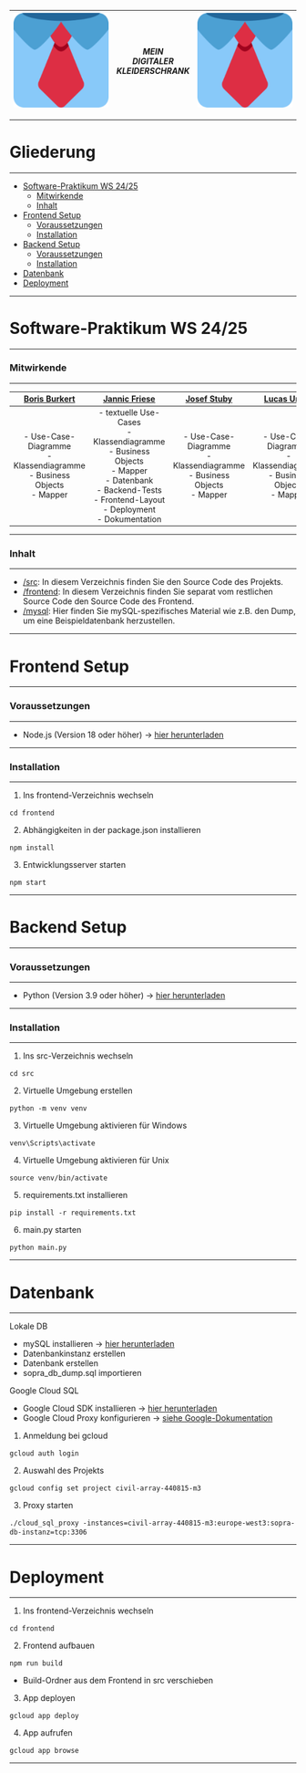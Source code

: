 
| ![Logo](frontend/public/logo192.png) | ***MEIN<br> DIGITALER<br> KLEIDERSCHRANK*** | ![Logo](frontend/public/logo192.png) |
|:------------------------------------:|:-------------------------------------------:|:------------------------------------:|
___
# Gliederung
___
- [Software-Praktikum WS 24/25](#software-praktikum-ws-2425)
  - [Mitwirkende](#mitwirkende)
  - [Inhalt](#inhalt)
- [Frontend Setup](#frontend-setup)
  - [Voraussetzungen](#prerequisites)
  - [Installation](#installation)
- [Backend Setup](#backend-setup)
  - [Voraussetzungen](#voraussetzungen-1)
  - [Installation](#installation-1)
- [Datenbank](#database)
- [Deployment](#deployment)

___

# Software-Praktikum WS 24/25

___
### Mitwirkende
___

|                      [Boris Burkert](https://github.com/Boris147)                       |                                                                    [Jannic Friese](https://github.com/jannicfriese)                                                                    |                        [Josef Stuby](https://github.com/J0seef)                         |                    [Lucas Urban](https://github.com/LucasUrban-WI7)                     |                       [Xiaoping Wu](https://github.com/Xiao1309)                        |                                                [Yasin Yasar](https://github.com/yasinyasar017)                                              |
|:---------------------------------------------------------------------------------------:|:--------------------------------------------------------------------------------------------------------------------------------------------------------------------------------------:|:---------------------------------------------------------------------------------------:|:---------------------------------------------------------------------------------------:|:---------------------------------------------------------------------------------------:|:-------------------------------------------------------------------------------------------------------------------------------------------:|
| - Use-Case-Diagramme <br> -Klassendiagramme <br> - Business Objects <br> - Mapper <br>  | - textuelle Use-Cases <br> -Klassendiagramme <br> - Business Objects <br> - Mapper <br> - Datenbank <br> - Backend-Tests <br> - Frontend-Layout <br> - Deployment <br> - Dokumentation | - Use-Case-Diagramme <br> -Klassendiagramme <br> - Business Objects <br> - Mapper <br>  | - Use-Case-Diagramme <br> -Klassendiagramme <br> - Business Objects <br> - Mapper <br>  | - Use-Case-Diagramme <br> -Klassendiagramme <br> - Business Objects <br> - Mapper <br>  | - Use-Case-Diagramme <br> -Klassendiagramme <br> - Business Objects <br> - Mapper <br> - APIs im frontend <br> - API Test im frontend <br>  |
___
### Inhalt
___

- [/src](/src): In diesem Verzeichnis finden Sie den Source Code des Projekts.
- [/frontend](/frontend): In diesem Verzeichnis finden Sie separat vom restlichen Source Code 
den Source Code des Frontend.
- [/mysql](/mysql): Hier finden Sie mySQL-spezifisches Material wie z.B. den Dump, um eine
Beispieldatenbank herzustellen.
___

# Frontend Setup

___
### Voraussetzungen
___
- Node.js (Version 18 oder höher) -> [hier herunterladen](https://nodejs.org/)
___
### Installation
___
1) Ins frontend-Verzeichnis wechseln
```
cd frontend
```
2) Abhängigkeiten in der package.json installieren
```
npm install
```
3) Entwicklungsserver starten
```
npm start
```

___

# Backend Setup

___
### Voraussetzungen
___
- Python (Version 3.9 oder höher) -> [hier herunterladen](https://www.python.org/downloads/)
___
### Installation
___
1) Ins src-Verzeichnis wechseln
```
cd src
```
2) Virtuelle Umgebung erstellen
```
python -m venv venv
```
3) Virtuelle Umgebung aktivieren für Windows
```
venv\Scripts\activate 
```
4) Virtuelle Umgebung aktivieren für Unix
```
source venv/bin/activate
```
5) requirements.txt installieren
```
pip install -r requirements.txt
```
6) main.py starten
```
python main.py
```
___

# Datenbank

___
Lokale DB
- mySQL installieren -> [hier herunterladen](https://dev.mysql.com/downloads/mysql/)
- Datenbankinstanz erstellen
- Datenbank erstellen
- sopra_db_dump.sql importieren

Google Cloud SQL
- Google Cloud SDK installieren -> [hier herunterladen](https://cloud.google.com/sdk)
- Google Cloud Proxy konfigurieren -> [siehe Google-Dokumentation](https://cloud.google.com/sdk/docs/proxy-settings) 
1) Anmeldung bei gcloud
```
gcloud auth login
```
2) Auswahl des Projekts
```
gcloud config set project civil-array-440815-m3
```
3) Proxy starten
```
./cloud_sql_proxy -instances=civil-array-440815-m3:europe-west3:sopra-db-instanz=tcp:3306
```
___

# Deployment

___
1) Ins frontend-Verzeichnis wechseln
```
cd frontend
```
2) Frontend aufbauen
```
npm run build
```
- Build-Ordner aus dem Frontend in src verschieben
3) App deployen
```
gcloud app deploy
```
4) App aufrufen
```
gcloud app browse
```
___